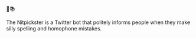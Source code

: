 🦉📚

The Nitpickster is a Twitter bot that politely informs people when they
make silly spelling and homophone mistakes.
